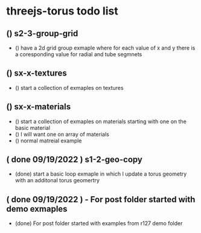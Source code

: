 # threejs-torus todo list

## () s2-3-group-grid
* () have a 2d grid group exmaple where for each value of x and y there is a coresponding value for radial and tube segmnets 

## () sx-x-textures
* () start a collection of exmaples on textures

## () sx-x-materials
* () start a collection of exmaples on materials starting with one on the basic material
* () I will want one on array of materials
* () normal matreial example

## ( done 09/19/2022 ) s1-2-geo-copy
* (done) start a basic loop exmaple in which I update a torus geometry with an additonal torus geomertry

## ( done 09/19/2022 ) - For post folder started with demo exmaples
* (done) For post folder started with examples from r127 demo folder
